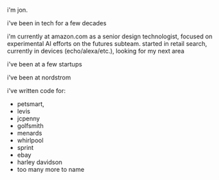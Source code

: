 
i'm jon.

i've been in tech for a few decades

i'm currently at amazon.com as a senior design technologist, focused on experimental AI efforts on the futures subteam. started in retail search, currently in devices (echo/alexa/etc.), looking for my next area

i've been at a few startups

i've been at nordstrom

i've written code for:
  * petsmart, 
  * levis
  * jcpenny
  * golfsmith
  * menards
  * whirlpool
  * sprint
  * ebay
  * harley davidson
  * too many more to name
